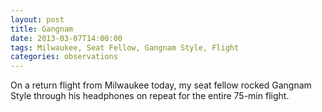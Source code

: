 ```yaml
---
layout: post
title: Gangnam
date: 2013-03-07T14:00:00
tags: Milwaukee, Seat Fellow, Gangnam Style, Flight
categories: observations
---
```


On a return flight from Milwaukee today, my seat fellow rocked Gangnam Style through his headphones on repeat for the entire 75-min flight.

